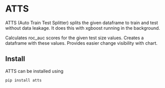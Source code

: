 
ATTS
======

ATTS (Auto Train Test Splitter) splits the given dataframe to train and test without data leakage. It does this with xgboost running in the background. 

Calculates roc_auc scores for the given test size values. Creates a dataframe with these values.
Provides easier change visibility with chart.

## Install
ATTS can be installed using
```
pip install atts
```
